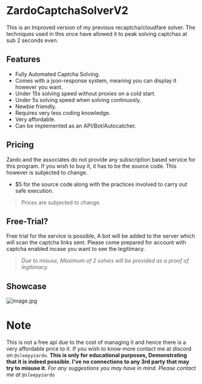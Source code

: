 # ZardoCaptchaSolverV2

This is an Improved version of my previous recaptcha/cloudfare solver. The techniques used in this once have allowed it to peak solving captchas at sub 2 seconds even. 
## Features
- Fully Automated Captcha Solving.
- Comes with a json-response system, meaning you can display it however you want.
- Under 15s solving speed without proxies on a cold start.
- Under 5s solving speed when solving continuosly.
- Newbie friendly.
- Requires very less coding knowledge.
- Very affordable.
- Can be implemented as an API/Bot/Autocatcher.



## Pricing
Zardo and the associates do not provide any subscription based service for this program. If you wish to buy it, it has to be the source code. This however is subjected to change.

- $5 for the source code along with the practices involved to carry out safe execution.

> Prices are subjected to change.

## Free-Trial?
Free trial for the service is possible, A bot will be added to the server which will scan the captcha links sent. Please come prepared for account with captcha enabled incase you want to see the legitimacy.

> *Due to misuse, Maximum of 2 solves will be provided as a proof of legitimacy.*

## Showcase
![image.jpg](https://cdn.discordapp.com/attachments/1248881445217239122/1250052229071634574/Screenshot_2024-06-11-17-10-09-47_5a415ff834f6bc153619606941c55eb5.jpg?ex=6669895c&is=666837dc&hm=51f0c3683ef5c30c5ca130b11a30be5ce51d11e072c73aa35c668e8b27ad9bde&)

# Note
This is not a free api due to the cost of managing it and hence there is a very affordable price to it. If you wish to know more contact me at discord on `@sleepyzardo`.
**This is only for educational purposes, Demonstrating that it is indeed possible. I've no connections to any 3rd party that may try to misuse it.**
*For any suggestions you may have in mind. Please contact me at `@sleepyzardo`*
